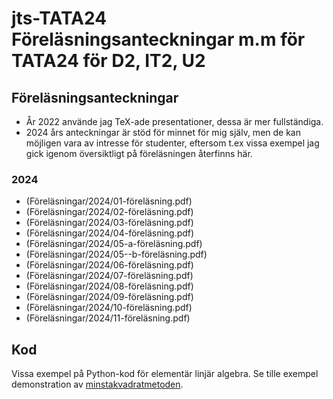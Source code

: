# jts-TATA24 Föreläsningsanteckningar m.m för TATA24 för D2, IT2, U2



## Föreläsningsanteckningar
- År 2022 använde jag TeX-ade presentationer, dessa är mer fullständiga.
- 2024 års anteckningar är stöd för minnet för mig själv,
men de kan möjligen vara av intresse för studenter,
eftersom t.ex vissa exempel jag gick igenom översiktligt på
föreläsningen återfinns här.

### 2024
- (Föreläsningar/2024/01-föreläsning.pdf)
- (Föreläsningar/2024/02-föreläsning.pdf)
- (Föreläsningar/2024/03-föreläsning.pdf)
- (Föreläsningar/2024/04-föreläsning.pdf)
- (Föreläsningar/2024/05-a-föreläsning.pdf)
- (Föreläsningar/2024/05--b-föreläsning.pdf)
- (Föreläsningar/2024/06-föreläsning.pdf)
- (Föreläsningar/2024/07-föreläsning.pdf)
- (Föreläsningar/2024/08-föreläsning.pdf)
- (Föreläsningar/2024/09-föreläsning.pdf)
- (Föreläsningar/2024/10-föreläsning.pdf)
- (Föreläsningar/2024/11-föreläsning.pdf)

## Kod
Vissa exempel på Python-kod för elementär linjär algebra.
Se tille exempel demonstration av
[minstakvadratmetoden](Kod/minstakvadratmetoden.ipynb).

